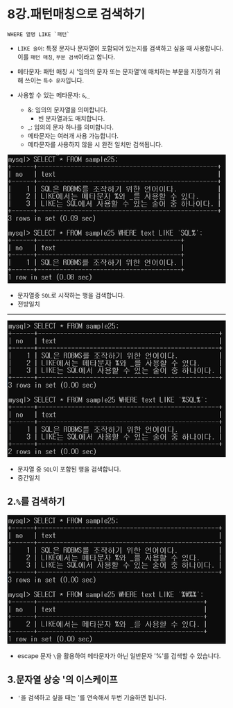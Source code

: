 # 8강.패턴매칭으로 검색하기

```mysql
WHERE 열명 LIKE `패턴`
```
- `LIKE 술어`: 특정 문자나 문자열이 포함되어 있는지를 검색하고 싶을 때 사용합니다.
이를 `패턴 매칭`, `부분 검색`이라고 합니다.
  
- 메타문자: 패턴 매칭 시 '임의의 문자 또는 문자열'에 매치하는 부분을 지정하기 위해 쓰이는 `특수 문자`입니다.
- 사용할 수 있는 메타문자: `&`,`_`
    - &: 임의의 문자열을 의미합니다.
        - 빈 문자열과도 매치합니다.
    - _: 임의의 문자 하나를 의미합니다.
    - 메타문자는 여러개 사용 가능합니다.
    - 메타문자를 사용하지 않을 시 완전 일치만 검색됩니다.
    
![](image/LIKE1.png)
- 문자열중 `SQL`로 시작하는 행을 검색합니다. 
- 전방일치


---
![](image/LIKE2.png)
- 문자열 중 `SQL`이 포함된 행을 검색합니다.
- 중간일치

## 2.`%`를 검색하기
![](image/escape.png)

- escape 문자 `\`을 활용하여 메타문자가 아닌 일반문자 '%'를 검색할 수 있습니다.

## 3.문자열 상숭 '의 이스케이프
- `'`을 검색하고 싶을 때는 '를 연속해서 두번 기술하면 됩니다.